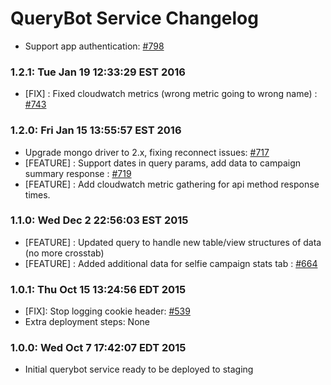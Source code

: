 # QueryBot Service Changelog

* Support app authentication: [#798](https://github.com/cinema6/cwrx/pull/798)

### 1.2.1: Tue Jan 19 12:33:29 EST 2016
* [FIX] : Fixed cloudwatch metrics (wrong metric going to wrong name) : [#743](https://github.com/cinema6/cwrx/issues/743)

### 1.2.0: Fri Jan 15 13:55:57 EST 2016
* Upgrade mongo driver to 2.x, fixing reconnect issues: [#717](https://github.com/cinema6/cwrx/pull/717)
* [FEATURE] : Support dates in query params, add data to campaign summary response : [#719](https://github.com/cinema6/cwrx/issues/719)
* [FEATURE] : Add cloudwatch metric gathering for api method response times.

### 1.1.0: Wed Dec  2 22:56:03 EST 2015
* [FEATURE] : Updated query to handle new table/view structures of data (no more crosstab)
* [FEATURE] : Added additional data for selfie campaign stats tab : [#664](https://github.com/cinema6/cwrx/issues/664)

### 1.0.1: Thu Oct 15 13:24:56 EDT 2015
* [FIX]: Stop logging cookie header: [#539](https://github.com/cinema6/cwrx/issues/539)
* Extra deployment steps: None

### 1.0.0: Wed Oct  7 17:42:07 EDT 2015
* Initial querybot service ready to be deployed to staging
